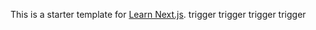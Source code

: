 This is a starter template for [Learn Next.js](https://nextjs.org/learn).
trigger
trigger
trigger
trigger
